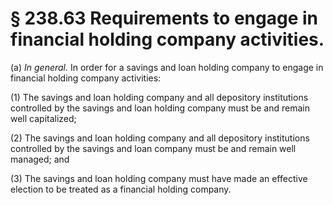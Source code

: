 # § 238.63   Requirements to engage in financial holding company activities.

(a) *In general.* In order for a savings and loan holding company to engage in financial holding company activities:


(1) The savings and loan holding company and all depository institutions controlled by the savings and loan holding company must be and remain well capitalized;


(2) The savings and loan holding company and all depository institutions controlled by the savings and loan company must be and remain well managed; and


(3) The savings and loan holding company must have made an effective election to be treated as a financial holding company.




